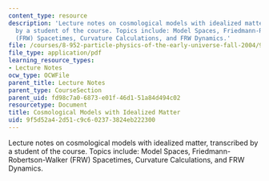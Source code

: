 ```yaml
---
content_type: resource
description: 'Lecture notes on cosmological models with idealized matter, transcribed
  by a student of the course. Topics include: Model Spaces, Friedmann-Robertson-Walker
  (FRW) Spacetimes, Curvature Calculations, and FRW Dynamics.'
file: /courses/8-952-particle-physics-of-the-early-universe-fall-2004/9f5d52a42d51c9c602373824eb222300_89522.pdf
file_type: application/pdf
learning_resource_types:
- Lecture Notes
ocw_type: OCWFile
parent_title: Lecture Notes
parent_type: CourseSection
parent_uid: fd98c7a0-6873-e01f-46d1-51a84d494c02
resourcetype: Document
title: Cosmological Models with Idealized Matter
uid: 9f5d52a4-2d51-c9c6-0237-3824eb222300
---
```

Lecture notes on cosmological models with idealized matter, transcribed by a student of the course. Topics include: Model Spaces, Friedmann-Robertson-Walker (FRW) Spacetimes, Curvature Calculations, and FRW Dynamics.

